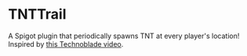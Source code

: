 # TNTTrail
A Spigot plugin that periodically spawns TNT at every player's location!
Inspired by [this Technoblade video](https://youtu.be/tBfeIXLuOYg).

